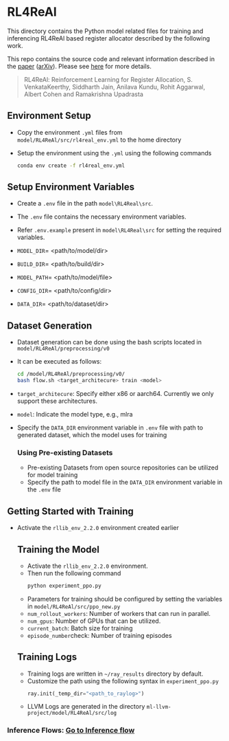 # RL4ReAl

This directory contains the Python model related files for training and inferencing RL4ReAl based register allocator described by the following work.



This repo contains the source code and relevant information described in the [paper](https://dl.acm.org/doi/abs/10.1145/3578360.3580273) ([arXiv](https://arxiv.org/abs/2204.02013)).
Please see [here](https://compilers.cse.iith.ac.in/publications/rl4real/) for more details.

> RL4ReAl: Reinforcement Learning for Register Allocation, S. VenkataKeerthy, Siddharth Jain, Anilava Kundu, Rohit Aggarwal, Albert Cohen and Ramakrishna Upadrasta


## Environment Setup

- Copy the environment `.yml` files from   `model/RL4ReAl/src/rl4real_env.yml` to the home directory
- Setup the environment using the `.yml` using the following commands

    ```bash
    conda env create -f rl4real_env.yml
    ```
## Setup Environment Variables

- Create a `.env` file in the path `model\RL4Real\src`.
- The `.env` file contains the necessary environment variables.
- Refer `.env.example` present in `model\RL4Real\src` for setting the required variables.

- `MODEL_DIR`= <path/to/model/dir>
- `BUILD_DIR`= <path/to/build/dir>
- `MODEL_PATH`= <path/to/model/file>
- `CONFIG_DIR`= <path/to/config/dir>
- `DATA_DIR`= <path/to/dataset/dir>

## Dataset Generation
- Dataset generation can be done using the bash scripts located in `model/RL4ReAl/preprocessing/v0`

- It can be executed as follows:
    ```bash
    cd /model/RL4ReAl/preprocessing/v0/
    bash flow.sh <target_architecure> train <model>
    ```
- `target_architecure`: Specify either x86 or aarch64. Currently we only support these architectures.
- `model`: Indicate the model type, e.g., mlra 

- Specify the `DATA_DIR` environment variable in `.env` file with path to generated dataset, which the model uses for training

    ### Using Pre-existing Datasets
    - Pre-existing Datasets from open source repositories can be utilized for model training
    - Specify the path to model file in the `DATA_DIR` environment variable in the `.env` file





## Getting Started with Training
- Activate the `rllib_env_2.2.0` environment created earlier


    ## Training the Model
    - Activate the `rllib_env_2.2.0` environment.
    - Then run the following command
        ```bash
        python experiment_ppo.py 
        ```
    - Parameters for training should be configured by setting the variables in `model/RL4ReAl/src/ppo_new.py`
    <!-- - Key parameters to be adjusted: -->
    - `num_rollout_workers`: Number of workers that can run in parallel.
    - `num_gpus`: Number of GPUs that can be utilized.
    - `current_batch`: Batch size for training
    - `episode_number`check: Number of training episodes

    ## Training Logs
    - Training logs are written in `~/ray_results` directory by default.
    - Customize the path using the following syntax in `experiment_ppo.py`
        ```py
        ray.init(_temp_dir="<path_to_raylog>")  
        ```
    - LLVM Logs are generated in the directory `ml-llvm-project/model/RL4ReAl/src/log`

### Inference Flows: [Go to Inference flow](../../llvm/lib/CodeGen/MLRegAlloc/README.md)